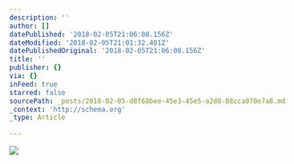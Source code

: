```yaml
---
description: ''
author: []
datePublished: '2018-02-05T21:06:08.156Z'
dateModified: '2018-02-05T21:01:32.401Z'
datePublishedOriginal: '2018-02-05T21:06:08.156Z'
title: ''
publisher: {}
via: {}
inFeed: true
starred: false
sourcePath: _posts/2018-02-05-d8f68bee-45e3-45e5-a2d0-88cca070e7a8.md
_context: 'http://schema.org'
_type: Article

---
```

![](https://the-grid-user-content.s3-us-west-2.amazonaws.com/577a33f0-0f2a-4b2c-97f9-0cc9e4fc6329.jpg)